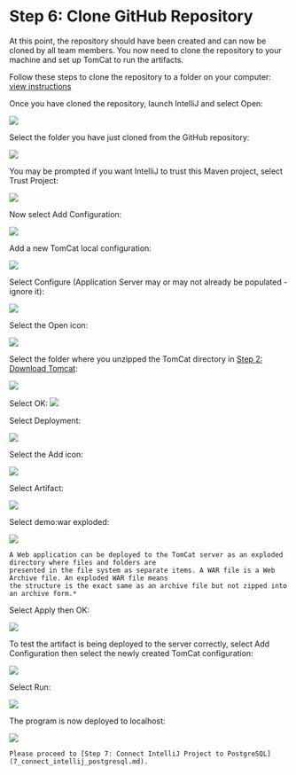 # Step 6: Clone GitHub Repository

At this point, the repository should have been created and can now be cloned by all team members.
You now need to clone the repository to your machine and set up TomCat to run the artifacts.

Follow these steps to clone the repository to a folder on your computer: 
[view instructions](https://docs.github.com/en/github/creating-cloning-and-archiving-repositories/cloning-a-repository-from-github/cloning-a-repository)

Once you have cloned the repository, launch IntelliJ and select Open:

![](resources/6_github_clone_1.png)

Select the folder you have just cloned from the GitHub repository:

![](resources/6_github_clone_2.png)

You may be prompted if you want IntelliJ to trust this Maven project, select Trust Project:

![](resources/6_github_clone_3.png)

Now select Add Configuration:

![](resources/6_github_clone_4.png)

Add a new TomCat local configuration:

![](resources/6_github_clone_5.png)

Select Configure (Application Server may or may not already be populated - ignore it):

![](resources/6_github_clone_6.png)

Select the Open icon:

![](resources/6_github_clone_7.png)

Select the folder where you unzipped the TomCat directory in [Step 2: Download Tomcat](2_tomcat_download.md):

![](resources/6_github_clone_8.png)

Select OK:
![](resources/6_github_clone_9.png)

Select Deployment:

![](resources/6_github_clone_10.png)

Select the Add icon:

![](resources/6_github_clone_11.png)

Select Artifact:

![](resources/6_github_clone_12.png)

Select demo:war exploded:

![](resources/6_github_clone_13.png)

```{note}
A Web application can be deployed to the TomCat server as an exploded directory where files and folders are 
presented in the file system as separate items. A WAR file is a Web Archive file. An exploded WAR file means 
the structure is the exact same as an archive file but not zipped into an archive form.*
```

Select Apply then OK:

![](resources/6_github_clone_14.png)

To test the artifact is being deployed to the server correctly, select Add Configuration then select the newly created 
TomCat configuration:

![](resources/6_github_clone_15.png)

Select Run:

![](resources/6_github_clone_16.png)

The program is now deployed to localhost:

![](resources/6_github_clone_17.png)

```{admonition} What's Next
Please proceed to [Step 7: Connect IntelliJ Project to PostgreSQL](7_connect_intellij_postgresql.md).
```
